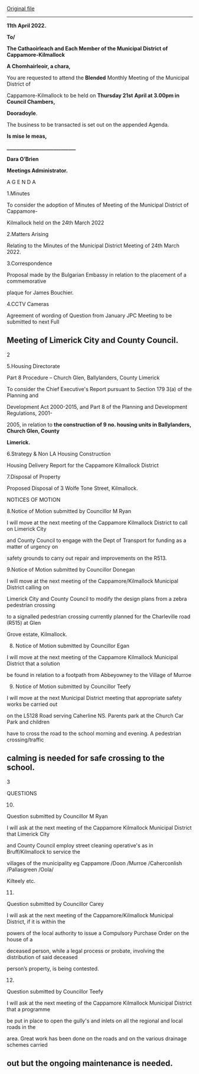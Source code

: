 [Original file](https://www.limerick.ie/sites/default/files/media/documents/2022-04/01-agenda-for-april-2022-md-meeting.pdf)

---
**11th** **April 2022.**

**To/**

**The Cathaoirleach and Each Member of the Municipal District of Cappamore-Kilmallock**

**A Chomhairleoir, a chara,**

You are requested to attend the **Blended** Monthly Meeting of the Municipal District of

Cappamore-Kilmallock to be held on **Thursday 21st** **April at 3.00pm in Council Chambers,**

**Dooradoyle**.

The business to be transacted is set out on the appended Agenda.

**Is mise le meas,**

**\_\_\_\_\_\_\_\_\_\_\_\_\_\_\_\_\_\_\_\_\_\_\_\_\_\_\_\_**

**Dara O’Brien**

**Meetings Administrator.**

A G E N D A

1.Minutes

To consider the adoption of Minutes of Meeting of the Municipal District of Cappamore-

Kilmallock held on the 24th March 2022

2.Matters Arising

Relating to the Minutes of the Municipal District Meeting of 24th March 2022.

3.Correspondence

Proposal made by the Bulgarian Embassy in relation to the placement of a commemorative

plaque for James Bouchier.

4.CCTV Cameras

Agreement of wording of Question from January JPC Meeting to be submitted to next Full

Meeting of Limerick City and County Council.
---
2

5.Housing Directorate

Part 8 Procedure – Church Glen, Ballylanders, County Limerick

To consider the Chief Executive's Report pursuant to Section 179 3(a) of the Planning and

Development Act 2000-2015, and Part 8 of the Planning and Development Regulations, 2001-

2005, in relation to **the construction of 9 no. housing units in Ballylanders, Church Glen, County**

**Limerick.**

6.Strategy & Non LA Housing Construction

Housing Delivery Report for the Cappamore Kilmallock District

7.Disposal of Property

Proposed Disposal of 3 Wolfe Tone Street, Kilmallock.

NOTICES OF MOTION

8.Notice of Motion submitted by Councillor M Ryan

I will move at the next meeting of the Cappamore Kilmallock District to call on Limerick City

and County Council to engage with the Dept of Transport for funding as a matter of urgency on

safety grounds to carry out repair and improvements on the R513.

9.Notice of Motion submitted by Councillor Donegan

I will move at the next meeting of the Cappamore/Kilmallock Municipal District calling on

Limerick City and County Council to modify the design plans from a zebra pedestrian crossing

to a signalled pedestrian crossing currently planned for the Charleville road (R515) at Glen

Grove estate, Kilmallock.

8. Notice of Motion submitted by Councillor Egan

I will move at the next meeting of the Cappamore Kilmallock Municipal District that a solution

be found in relation to a footpath from Abbeyowney to the Village of Murroe

9. Notice of Motion submitted by Councillor Teefy

I will move at the next Municipal District meeting that appropriate safety works be carried out

on the L5128 Road serving Caherline NS. Parents park at the Church Car Park and children

have to cross the road to the school morning and evening. A pedestrian crossing/traffic

calming is needed for safe crossing to the school.
---
3

QUESTIONS

10.

Question submitted by Councillor M Ryan

I will ask at the next meeting of the Cappamore Kilmallock Municipal District that Limerick City

and County Council employ street cleaning operative's as in Bruff/Kilmallock to service the

villages of the municipality eg Cappamore /Doon /Murroe /Caherconlish /Pallasgreen /Oola/

Kilteely etc.

11.

Question submitted by Councillor Carey

I will ask at the next meeting of the Cappamore/Kilmallock Municipal District, if it is within the

powers of the local authority to issue a Compulsory Purchase Order on the house of a

deceased person, while a legal process or probate, involving the distribution of said deceased

person’s property, is being contested.

12.

Question submitted by Councillor Teefy

I will ask at the next meeting of the Cappamore Kilmallock Municipal District that a programme

be put in place to open the gully's and inlets on all the regional and local roads in the

area. Great work has been done on the roads and on the various drainage schemes carried

out but the ongoing maintenance is needed.
---
